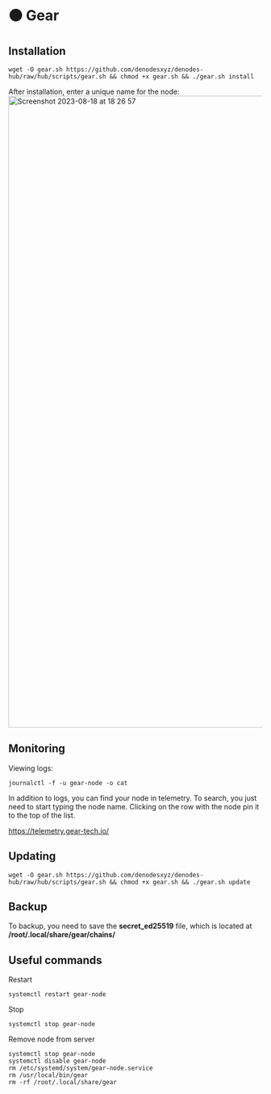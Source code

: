 # 🟠 Gear

## Installation

```
wget -O gear.sh https://github.com/denodesxyz/denodes-hub/raw/hub/scripts/gear.sh && chmod +x gear.sh && ./gear.sh install
```

After installation, enter a unique name for the node:
<img width="1250" alt="Screenshot 2023-08-18 at 18 26 57" src="https://github.com/denodesxyz/denodes-hub/assets/139079136/63a0cb6a-ae53-4a73-9757-8386cc922b62">

## Monitoring

Viewing logs:

```
journalctl -f -u gear-node -o cat
```

In addition to logs, you can find your node in telemetry.
To search, you just need to start typing the node name. 
Clicking on the row with the node pin it to the top of the list.

https://telemetry.gear-tech.io/

## Updating

```
wget -O gear.sh https://github.com/denodesxyz/denodes-hub/raw/hub/scripts/gear.sh && chmod +x gear.sh && ./gear.sh update
```

## Backup

To backup, you need to save the **secret_ed25519** file, which is located at **/root/.local/share/gear/chains/**

## Useful commands

Restart
```
systemctl restart gear-node
```

Stop
```
systemctl stop gear-node
```

Remove node from server
```
systemctl stop gear-node
systemctl disable gear-node
rm /etc/systemd/system/gear-node.service
rm /usr/local/bin/gear
rm -rf /root/.local/share/gear
```

